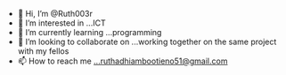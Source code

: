 - 👋 Hi, I’m @Ruth003r
- 👀 I’m interested in ...ICT
- 🌱 I’m currently learning ...programming 
- 💞️ I’m looking to collaborate on ...working together on the same project with my fellos
- 📫 How to reach me ...ruthadhiambootieno51@gmail.com 

<!---
Ruth003r/Ruth003r is a ✨ special ✨ repository because its `README.md` (this file) appears on your GitHub profile.
You can click the Preview link to take a look at your changes.
--->
